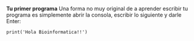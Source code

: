 **Tu primer programa**
Una forma no muy original de a aprender escribir tu programa es simplemente abrir la consola, escribir lo siguiente y darle Enter:

``` 
print('Hola Bioinformatica!!')
```